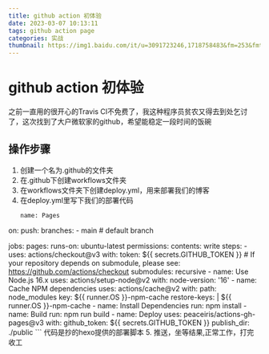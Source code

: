 ```yaml
---
title: github action 初体验
date: 2023-03-07 10:13:11
tags: github action page
categories: 实战
thumbnail: https://img1.baidu.com/it/u=3091723246,1718758483&fm=253&fmt=auto&app=138&f=JPEG?w=600&h=328
---
```

# github action 初体验
之前一直用的很开心的Travis CI不免费了，我这种程序员贫农又得去到处乞讨了，这次找到了大户微软家的github，希望能稳定一段时间的饭碗
## 操作步骤
1. 创建一个名为.github的文件夹
2. 在.github下创建workflows文件夹
3. 在workflows文件夹下创建deploy.yml，用来部署我们的博客
4. 在deploy.yml里写下我们的部署代码
    ```shell
    name: Pages

on:
  push:
    branches:
      - main  # default branch

jobs:
  pages:
    runs-on: ubuntu-latest
    permissions:
      contents: write
    steps:
      - uses: actions/checkout@v3
        with:
          token: ${{ secrets.GITHUB_TOKEN }}
          # If your repository depends on submodule, please see: https://github.com/actions/checkout
          submodules: recursive
      - name: Use Node.js 16.x
        uses: actions/setup-node@v2
        with:
          node-version: '16'
      - name: Cache NPM dependencies
        uses: actions/cache@v2
        with:
          path: node_modules
          key: ${{ runner.OS }}-npm-cache
          restore-keys: |
            ${{ runner.OS }}-npm-cache
      - name: Install Dependencies
        run: npm install
      - name: Build
        run: npm run build
      - name: Deploy
        uses: peaceiris/actions-gh-pages@v3
        with:
          github_token: ${{ secrets.GITHUB_TOKEN }}
          publish_dir: ./public
    ```
    代码是抄的hexo提供的部署脚本
5. 推送，坐等结果,正常工作，打完收工

